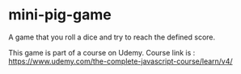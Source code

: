 # mini-pig-game
A game that you roll a dice and try to reach the defined score.

This game is part of a course on Udemy.
Course link is : https://www.udemy.com/the-complete-javascript-course/learn/v4/